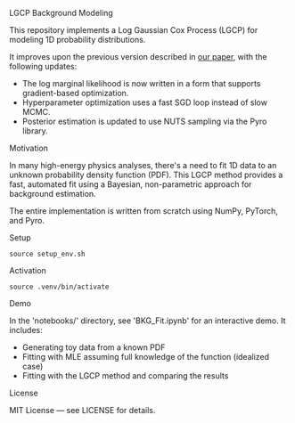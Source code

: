 LGCP Background Modeling

This repository implements a Log Gaussian Cox Process (LGCP) for modeling 1D probability distributions.

It improves upon the previous version described in [our paper](https://arxiv.org/abs/TBD), with the following updates:
- The log marginal likelihood is now written in a form that supports gradient-based optimization.
- Hyperparameter optimization uses a fast SGD loop instead of slow MCMC.
- Posterior estimation is updated to use NUTS sampling via the Pyro library.

Motivation

In many high-energy physics analyses, there's a need to fit 1D data to an unknown probability density function (PDF).
This LGCP method provides a fast, automated fit using a Bayesian, non-parametric approach for background estimation.

The entire implementation is written from scratch using NumPy, PyTorch, and Pyro.

Setup

    source setup_env.sh

Activation

    source .venv/bin/activate

Demo

In the 'notebooks/' directory, see 'BKG_Fit.ipynb' for an interactive demo.
It includes:
- Generating toy data from a known PDF
- Fitting with MLE assuming full knowledge of the function (idealized case)
- Fitting with the LGCP method and comparing the results

License

MIT License — see LICENSE for details.

